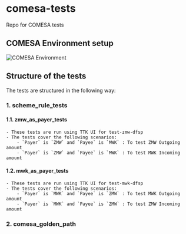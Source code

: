 # comesa-tests
Repo for COMESA tests

## COMESA Environment setup
 ![COMESA Environment](./COMESA-Environment.png)

## Structure of the tests
The tests are structured in the following way:
### 1. scheme_rule_tests

#### 1.1. zmw_as_payer_tests
    - These tests are run using TTK UI for test-zmw-dfsp
    - The tests cover the following scenarios:
        - `Payer` is `ZMW` and `Payee` is `MWK` : To test ZMW Outgoing amount
        - `Payer` is `ZMW` and `Payee` is `MWK` : To test MWK Incoming amount

#### 1.2. mwk_as_payer_tests
    - These tests are run using TTK UI for test-mwk-dfsp
    - The tests cover the following scenarios:
        - `Payer` is `MWK` and `Payee` is `ZMW` : To test MWK Outgoing amount
        - `Payer` is `MWK` and `Payee` is `ZMW` : To test ZMW Incoming amount

### 2. comesa_golden_path